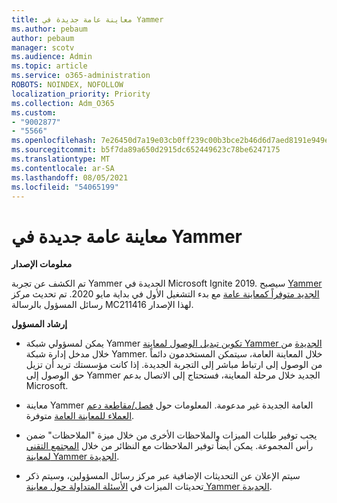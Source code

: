 ```yaml
---
title: معاينة عامة جديدة في Yammer
ms.author: pebaum
author: pebaum
manager: scotv
ms.audience: Admin
ms.topic: article
ms.service: o365-administration
ROBOTS: NOINDEX, NOFOLLOW
localization_priority: Priority
ms.collection: Adm_O365
ms.custom:
- "9002877"
- "5566"
ms.openlocfilehash: 7e26450d7a19e03cb0ff239c00b3bce2b46d6d7aed8191e949ef6c0711aa9035
ms.sourcegitcommit: b5f7da89a650d2915dc652449623c78be6247175
ms.translationtype: MT
ms.contentlocale: ar-SA
ms.lasthandoff: 08/05/2021
ms.locfileid: "54065199"
---
```

# <a name="new-yammer-public-preview"></a>معاينة عامة جديدة في Yammer

**معلومات الإصدار**

تم الكشف عن تجربة Yammer الجديدة في Microsoft Ignite 2019. سيصبح [Yammer الجديد متوفراً كمعاينة عامة](https://docs.microsoft.com/yammer/get-started-with-yammer/newyammer-faq) مع بدء التشغيل الأول في بداية مايو 2020. تم تحديث مركز رسائل المسؤول بالرسالة MC211416 لهذا الإصدار.

**إرشاد المسؤول**

- يمكن لمسؤولي شبكة Yammer [تكوين تبديل الوصول لمعاينة Yammer الجديدة](https://docs.microsoft.com/yammer/get-started-with-yammer/administrative-settings-opt-in-newyammer) من خلال مدخل إدارة شبكة Yammer. خلال المعاينة العامة، سيتمكن المستخدمون دائماً من الوصول إلى ارتباط مباشر إلى التجربة الجديدة. إذا كانت مؤسستك تريد أن تزيل حق الوصول إلى Yammer الجديد خلال مرحلة المعاينة، فستحتاج إلى الاتصال بدعم Microsoft.

- معاينة Yammer العامة الجديدة غير مدعومة. المعلومات حول [فصل/مقاطعة دعم العملاء للمعاينة العامة](https://docs.microsoft.com/yammer/get-started-with-yammer/newyammer-faq#yammer-preview-customer-support) متوفرة.

- يجب توفير طلبات الميزات والملاحظات الأخرى من خلال ميزة "الملاحظات" ضمن رأس المجموعة. يمكن أيضاً توفير الملاحظات مع النظائر من خلال [المجتمع التقني لمعاينة Yammer الجديدة](https://techcommunity.microsoft.com/t5/new-yammer-preview/bd-p/NewYammerPreview).

- سيتم الإعلان عن التحديثات الإضافية عبر مركز رسائل المسؤولين، وسيتم ذكر تحديثات الميزات في [الأسئلة المتداولة حول معاينة Yammer الجديدة](https://docs.microsoft.com/yammer/get-started-with-yammer/newyammer-faq).
